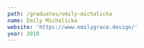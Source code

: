 ```yaml
---
path: /graduates/emily-michalicka
name: Emily Michalicka
website: 'https://www.emilygrace.design/'
year: 2018
---
```


